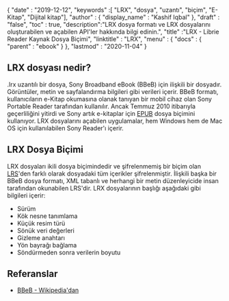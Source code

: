 {
  "date" : "2019-12-12",
  "keywords" :[ "LRX", "dosya", "uzantı", "biçim", "E-Kitap", "Dijital kitap"],
  "author" : {
    "display_name" : "Kashif Iqbal"
},
  "draft" : "false",
  "toc" : true,
  "description":"LRX dosya formatı ve LRX dosyalarını oluşturabilen ve açabilen API'ler hakkında bilgi edinin.",
  "title" :"LRX - Librie Reader Kaynak Dosya Biçimi",
  "linktitle" : "LRX",
  "menu" : {
    "docs" : {
      "parent" : "ebook"
}
},
  "lastmod" : "2020-11-04"
}

## LRX dosyası nedir?

.lrx uzantılı bir dosya, Sony Broadband eBook (BBeB) için ilişkili bir dosyadır. Görüntüler, metin ve sayfalandırma bilgileri gibi verileri içerir. BBeB formatı, kullanıcıların e-Kitap okumasına olanak tanıyan bir mobil cihaz olan Sony Portable Reader tarafından kullanılır. Ancak Temmuz 2010 itibarıyla geçerliliğini yitirdi ve Sony artık e-kitaplar için [EPUB](/tr/ebook/epub/) dosya biçimini kullanıyor. LRX dosyalarını açabilen uygulamalar, hem Windows hem de Mac OS için kullanılabilen Sony Reader'ı içerir.

## LRX Dosya Biçimi

LRX dosyaları ikili dosya biçimindedir ve şifrelenmemiş bir biçim olan [LRS](/tr/ebook/lrs/)'den farklı olarak dosyadaki tüm içerikler şifrelenmiştir. İlişkili başka bir BBeB dosya formatı, XML tabanlı ve herhangi bir metin düzenleyicide insan tarafından okunabilen LRS'dir. LRX dosyalarının başlığı aşağıdaki gibi bilgileri içerir:

* Sürüm
* Kök nesne tanımlama
* Küçük resim türü
* Sönük veri değerleri
* Gizleme anahtarı
* Yön bayrağı bağlama
* Söndürmeden sonra verilerin boyutu

## Referanslar

* [BBeB - Wikipedia'dan](https://en.wikipedia.org/wiki/BBeB)

